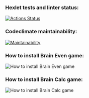 ### Hexlet tests and linter status:

[![Actions Status](https://github.com/erogatneva/qa-auto-engineer-javascript-project-44/actions/workflows/hexlet-check.yml/badge.svg)](https://github.com/erogatneva/qa-auto-engineer-javascript-project-44/actions)

### Codeclimate maintainability:

[![Maintainability](https://api.codeclimate.com/v1/badges/d60ac8a35cf07fae1267/maintainability)](https://codeclimate.com/github/erogatneva/qa-auto-engineer-javascript-project-44/maintainability)

### How to install Brain Even game:

<!-- [![asciicast](https://asciinema.org/a/aNCfFsmavKBToSOvtaZhDBodX.svg)](https://asciinema.org/a/aNCfFsmavKBToSOvtaZhDBodX) -->
![How to install Brain Even game](url)

### How to install Brain Calc game:

<!-- [![asciicast](https://asciinema.org/a/kLfF3QRjeH2nx24dsD53P1OTB.svg)](https://asciinema.org/a/kLfF3QRjeH2nx24dsD53P1OTB) -->
![How to install Brain Calc game](url)
